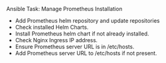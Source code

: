 Ansible Task: Manage Prometheus Installation

- Add Prometheus helm repository and update repositories
- Check installed Helm Charts.
- Install Prometheus helm chart if not already installed.
- Check Nginx Ingress IP address.
- Ensure Prometheus server URL is in /etc/hosts.
- Add Prometheus server URL to /etc/hosts if not present.

